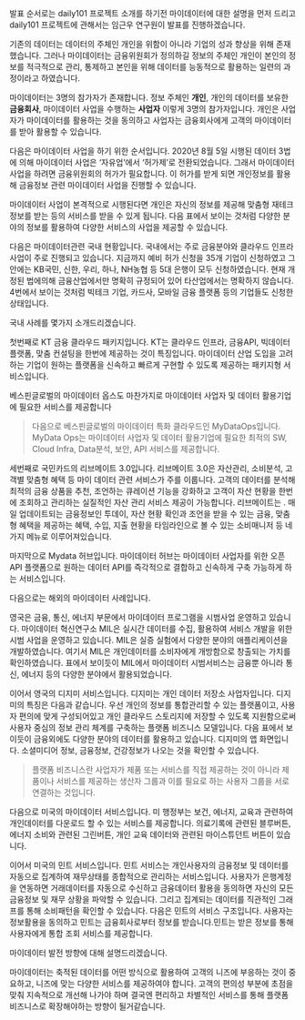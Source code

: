 발표 순서로는 daily101 프로젝트 소개를 하기전 마이데이터에 대한 설명을 먼저 드리고 daily101 프로젝트에 관해서는 임근우 연구원이 발표를 진행하겠습니다.

기존의 데이터는 데이터의 주체인 개인을 위함이 아니라 기업의 성과 향상을 위해 존재했습니다.  그러나 마이데이터는 금융위원회가 정의하길 정보의 주체인 개인이 본인의 정보를 적극적으로 관리, 통제하고 본인을 위해 데이터를 능동적으로 활용하는 일련의 과정이라고 하였습니다.

마이데이터는 3명의 참가자가 존재합니다. 정보 주체인 **개인**, 개인의 데이터를 보유한 **금융회사**, 마이데이터 사업을 수행하는 **사업자** 이렇게 3명의 참가자입니다. 개인은 사업자가 마이데이터를 활용하는 것을 동의하고 사업자는 금융회사에게 고객의 마이데이터를 받아 활용할 수 있습니다.

다음은 마이데이터 사업을 하기 위한 순서입니다. 2020년 8월 5일 시행된 데이터 3법에 의해 마이데이터 사업은 ‘자유업’에서 ‘허가제’로 전환되었습니다. 그래서 마이데이터 사업을 하려면 금융위원회의 허가가 필요합니다. 이 허가를 받게 되면 개인정보를 활용해 금융정보 관련 마이데이터 사업을 진행할 수 있습니다.

마이데이터 사업이 본격적으로 시행된다면 개인은 자신의 정보를 제공해 맞춤형 재테크 정보를 받는 등의 서비스를 받을 수 있게 됩니다. 다음 표에서 보이는 것처럼 다양한 분야의 정보를 활용하여 다양한 서비스의 사업을 제공할 수 있습니다.

다음은 마이데이터관련 국내 현황입니다. 국내에서는 주로 금융분야와 클라우드 인프라 사업이 주로 진행되고 있습니다. 지금까지 예비 허가 신청을 35개 기업이 신청하였고 그 안에는 KB국민, 신한, 우리, 하나, NH농협 등 5대 은행이 모두 신청하였습니다. 현재 개정된 법에의해 금융산업에서만 명확히 규정되어 있어 타산업에서는 명확하지 않습니다.  4번에서 보이는 것처럼 빅테크 기업, 카드사, 모바일 금융 플랫폼 등의 기업들도 신청한 상태입니다.

국내 사례를 몇가지 소개드리겠습니다. 

첫번째로 KT 금융 클라우드 패키지입니다. KT는 클라우드 인프라, 금융API, 빅데이터 플랫폼, 맞춤 컨설팅을 한번에 제공하는 것이 특징입니다. 마이데이터 산업 도입을 고려하는 기업이 원하는 플랫폼을 신속하고 빠르게 구현할 수 있도록 제공하는 패키지형 서비스입니다.

베스핀글로벌의 마이데이터 옵스도 마찬가지로 마이데이터 사업자 및 데이터 활용기업에 필요한 서비스를 제공합니다

> 다음으로 베스핀글로벌의 마이데이터 특화 클라우드인 MyDataOps입니다. MyData Ops는 마이데이터 사업자 및 데이터 활용기업에 필요한 최적의 SW, Cloud Infra, Data분석, 보안, API 서비스를 제공합니다.

세번째로 국민카드의 리브메이트 3.0입니다. 리브메이트 3.0은 자산관리, 소비분석, 고객별 맞춤형 혜택 등 마이 데이터 관련 서비스가 주를 이룹니다. 고객의 데이터를 분석해 최적의 금융 상품을 추천, 조언하는 큐레이션 기능을 강화하고 고객이 자산 현황을 한번에 조회하고 관리하는 실질적인 자산 관리 서비스 제공이 가능합니다. 리브메이트는 . 매일 업데이트되는 금융정보인 투데이, 자산 현황 확인과 조언을 받을 수 있는 금융, 맞춤형 혜택을 제공하는 혜택, 수입, 지출 현황을 타임라인으로 볼 수 있는 소비매니저 등 네가지 메뉴로 이루어져있습니다.

마지막으로 Mydata 허브입니다. 마이데이터 허브는 마이데이터 사업자를 위한 오픈 API 플랫폼으로 원하는 데이터 API를 즉각적으로 결합하고 신속하게 구축 가능하게 하는 서비스입니다.



다음으로는 해외의 마이데이터 사례입니다.

영국은 금융, 통신, 에너지 부문에서 마이데이터 프로그램을 시범사업 운영하고 있습니다. 마이데이터 혁신연구소 MIL은 실시간 데이터를 수집, 활용하여 서비스 개발을 위한 시범 사업을 운영하고 있습니다. MIL은 실증 실험에서 다양한 분야의 애플리케이션을 개발하였습니다. 여기서 MIL은 개인데이터를 소비자에게 개방함으로 창출되는 가치를 확인하였습니다. 표에서 보이듯이 MIL에서 마이데이터 시범서비스는 금융뿐 아니라 통신, 에너지 등의 다양한 분야에서 활용되었습니다.

이어서 영국의 디지미 서비스입니다. 디지미는 개인 데이터 저장소 사업자입니다. 디지미의 특징은 다음과 같습니다. 우선 개인의 정보를 통합관리할 수 있는 플랫폼이고, 사용자 편의에 맞게 구성되어있고 개인 클라우드 스토리지에 저장할 수 있도록 지원함으로써 사용자 중심의 정보 관리 체계를 구축하는 플랫폼 비즈니스 모델입니다. 다음 표에서 보이듯이 금융외에도 다양한 분야의 데이터를 활용하고 있습니다. 디지미의 앱 화면입니다. 소셜미디어 정보, 금융정보, 건강정보가 나오는 것을 확인할 수 있습니다.

> 플랫폼 비즈니스란 사업자가 제품 또는 서비스를 직접 제공하는 것이 아니라 제품이나 서비스를 제공하는 생산자 그룹과 이를 필요로 하는 사용자 그룹을 서로 연결하는 것입니다.



다음으로 미국의 마이데이터 서비스입니다. 미 행정부는 보건, 에너지, 교육과 관련하여 개인데이터를 다운로드 할 수 있는 서비스를 제공합니다. 의료기록에 관련된 블루버튼, 에너지 소비와 관련된 그린버튼, 개인 교육 데이터와 관련된 마이스튜던트 버튼이 있습니다.

이어서 미국의 민트 서비스입니다. 민트 서비스는 개인사용자의 금융정보 및 데이터를 자동으로 집계하여 재무상태를 종합적으로 관리하는 서비스입니다. 사용자가 은행계정을 연동하면 거래데이터를 자동으로 수신하고 금융데이터 활용을 동의하면 자신의 모든 금융정보 및 재무 상황을 파악할 수 있습니다. 그리고 집계되는 데이터를 직관적인 그래프를 통해 소비패턴을 확인할 수 있습니다. 다음은 민트의 서비스 구조입니다. 사용자는 정보활용을 동의하고 민트는 금융회사로부터 정보를 받습니다.민트는  받은 정보를 통해 사용자에게 통합 조회 서비스를 제공합니다.

마이데이터 발전 방향에 대해 설명드리겠습니다.

마이데이터는 축적된 데이터를 어떤 방식으로 활용하여 고객의 니즈에 부응하는 것이 중요하고, 니즈에 맞는 다양한 서비스를 제공하여야 합니다.  고객의 편의성 부분에 초점을 맞춰 지속적으로 개선해 나가야 하며 결국엔 편리하고 차별적인 서비스를 통해 플랫폼 비즈니스로 확장해야하는 방향이 될거같습니다.